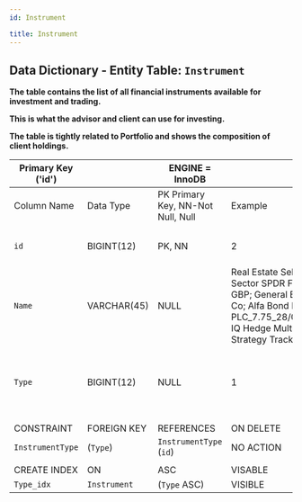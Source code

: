 ```yaml
---
id: Instrument

title: Instrument
---
```


## Data Dictionary - Entity Table: `Instrument` 

**The table contains the list of all financial instruments available for investment and trading.**

**This is what the advisor and client can use for investing.** 

**The table is tightly related to Portfolio and shows the composition of client holdings.**


| Primary Key ('id')||ENGINE = InnoDB|||
|---|---|---|---|---|
|Column Name|Data Type|PK Primary Key, NN-Not Null, Null|Example|Comments|
||
|`id`|BIGINT(12)|PK, NN|2|PrimaryKey-ID, Not Null (auto creates)|	
|`Name`|VARCHAR(45)|NULL|Real Estate Select Sector SPDR Fund; GBP; General Electric Co; Alfa Bond Issuance PLC_7.75_28/04/2021; IQ Hedge Multi-Strategy Tracker ETF| Enter specific instuments, not asset classes|
|`Type`|BIGINT(12)|NULL|1|Used to identify money account to counterbook trades. See Instrument_Type Table|
||
|CONSTRAINT|FOREIGN KEY|REFERENCES|ON DELETE|ON UPDATE|
|`InstrumentType`|(`Type`)|`InstrumentType` (`id`)| NO ACTION|NO ACTION|
||
|CREATE INDEX|ON|ASC|VISABLE||
|`Type_idx`|`Instrument`| (`Type` ASC)| VISIBLE||
